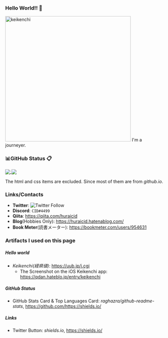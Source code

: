 ### Hello World!! 👋
<img width="400" alt="keikenchi" src="https://user-images.githubusercontent.com/96579570/232289700-bcfc2793-f624-4b58-9439-747c927b3f1c.PNG">
I'm a journeyer.


### 📊GitHub Status 📋
<!-- Repository Status -->
<a href="https://github.com/huraicid/github-readme-stats">
  <img align="center" src="https://github-readme-stats.vercel.app/api?username=huraicid&hide=stars,prs,contribs&theme=tokyonight" />
</a>
<!-- Source Code Statistics -->
<a href="https://github.com/huraicid/">
  <img align="center" src="https://github-readme-stats.vercel.app/api/top-langs/?username=huraicid&layout=compact&theme=tokyonight&hide=HTML,css" />
</a>

The html and css items are excluded. Since most of them are from *github.io*.


### Links/Contacts
- **Twitter**: ![Twitter Follow](https://img.shields.io/twitter/follow/huraicid)
- **Discord**: `CID#4499`
- **Qiita**: https://qiita.com/huraicid
- **Blog**(Hobbies Only): https://huraicid.hatenablog.com/
- **Book Meter**(読書メーター): https://bookmeter.com/users/954631


### Artifacts I used on this page
##### Hello world
- *Keikenchi(経県値)*: https://uub.jp/j.cgi
  - The Screenshot on the iOS Keikenchi app: https://qdan.hateblo.jp/entry/keikenchi
##### GitHub Status
- GitHub Stats Card & Top Languages Card: *raghazra/github-readme-stats*, https://github.com/https://shields.io/
##### Links
- Twitter Button: *shields.io*, https://shields.io/



<!--
**huraicid/huraicid** is a ✨ _special_ ✨ repository because its `README.md` (this file) appears on your GitHub profile.

Here are some ideas to get you started:

- 🔭 I’m currently working on ...
- 🌱 I’m currently learning ...
- 👯 I’m looking to collaborate on ...
- 🤔 I’m looking for help with ...
- 💬 Ask me about ...
- 📫 How to reach me: ...
- 😄 Pronouns: ...
- ⚡ Fun fact: ...
-->
